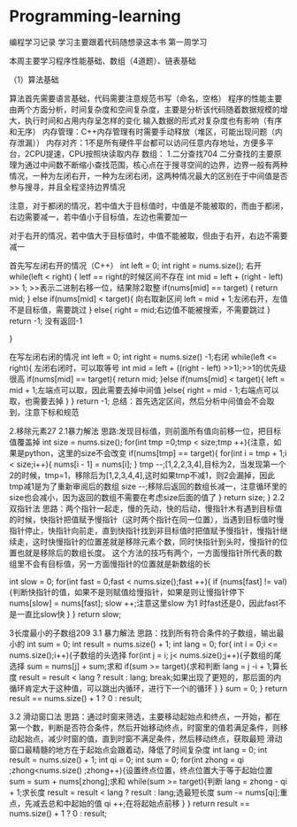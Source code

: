 # Programming-learning
编程学习记录
学习主要跟着代码随想录这本书
第一周学习

本周主要学习程序性能基础、数组（4道题）、链表基础

（1）算法基础

算法首先需要语言基础，代码需要注意规范书写（命名，空格）
程序的性能主要由两个方面分析，时间复杂度和空间复杂度，主要是分析该代码随着数据规模的增大，执行时间和占用内存呈怎样的变化
输入数据的形式对复杂度也有影响（有序和无序）
内存管理：C++内存管理有时需要手动释放（堆区，可能出现问题（内存泄漏））
内存对齐：1不是所有硬件平台都可以访问任意内存地址，方便多平台，2CPU提速，CPU按照块读取内存
数组：
1.二分查找704
二分查找的主要原理为通过中间数不断缩小查找范围，核心点在于搜寻空间的边界，边界一般有两种情况，一种为左闭右开，一种为左闭右闭，这两种情况最大的区别在于中间值是否参与搜寻，并且全程坚持边界情况

注意，对于都闭的情况，若中值大于目标值时，中值是不能被取的，而由于都闭，右边需要减一，若中值小于目标值，左边也需要加一

对于右开的情况，若中值大于目标值时，中值不能被取，但由于右开，右边不需要减一

首先写左闭右开的情况（C++）
int left = 0; 
int right = nums.size(); 右开
while(left < right) {  letf == right的时候区间不存在
  int mid = left + (right - left) >> 1; >>表示二进制右移一位，结果除2取整
  if(nums[mid] == target) {
  return mid;
  }
  else if(nums[mid] < target){ 向右取新区间
  left = mid + 1;左闭右开，左值不是目标值，需要跳过
  }
  else{
  right = mid;右边值不能被搜索，不需要跳过
  }
return -1; 没有返回-1 

}

在写左闭右闭的情况
int left = 0;
int right = nums.size() -1;右闭
while(left <= right){ 左闭右闭时，可以取等号
  int mid = left + ((right - left) >>1);>>1的优先级很高
  if(nums[mid] == target){
    return mid;
  }else if(nums[mid] < target){
    left = mid + 1;左端点可以取，因此需要去掉中间值
  }else{
    right = mid - 1;右端点可以取，也需要去掉
  }
}
return -1;
总结：首先选定区间，然后分析中间值会不会取到，注意下标和规范

2.移除元素27
2.1暴力解法
思路:发现目标值，则前面所有值向前移一位，把目标值覆盖掉
int size = nums.size();
for(int tmp =0;tmp < size;tmp ++){注意，如果是python，这里的size不会改变
  if(nums[tmp] == target){
    for(int i = tmp + 1;i < size;i++){ 
      nums[i - 1] = nums[i];
    }
    tmp --;[1,2,2,3,4],目标为2，当发现第一个2的时候，tmp=1，移除后为[1,2,3,4,4],这时如果tmp不减1，则2会漏掉，因此tmp减1是为了重新审阅后的数组
    size --;移除后返回的数组长减一，注意循环里的size也会减小，因为返回的数组不需要在考虑size后面的值了
  }
return size;
}
2.2 双指针法
思路：两个指针一起走，慢的先动，快的后动，慢指针木有遇到目标值的时候，快指针把值赋予慢指针（这时两个指针在同一位置），当遇到目标值时慢指针停止，快指针向前走，直到快指针找到非目标值时把值赋予慢指针，慢指针继续走，这时快慢指针的位置差就是移除元素个数，同时快指针到头时，慢指针的位置也就是移除后的数组长度。
这个方法的技巧有两个，一方面慢指针所代表的数组里不会有目标值，另一方面慢指针的位置就是新数组的长

int slow = 0;
for(int fast = 0;fast < nums.size();fast ++){
  if (nums[fast] != val){判断快指针的值，如果不是则赋值给慢指针，如果是则让慢指针停下
    nums[slow] = nums[fast];
    slow ++;注意这里slow 为1 时fast还是0，因此fast不是一直比slow快
  }
 }
 return slow;


3长度最小的子数组209
3.1 暴力解法
思路：找到所有符合条件的子数组，输出最小的
int sum = 0;
int result = nums.size() + 1;
int lang = 0;
for( int i = 0;i <= nums.size();i++){子数组的头选择
  for(int j = i; j< nums.size();j++){子数组的尾选择
    sum = nums[j] + sum;求和
    if(sum >= target){求和判断
      lang = j -i + 1;算长度
      result = result < lang ? result : lang;
      break;如果出现了更短的，那后面的内循环肯定大于这种值，可以跳出内循环，进行下一个i的循环
    }
  }
sum = 0;
}
return result == nums.size() + 1 ? 0 : result;

3.2 滑动窗口法
思路：通过时窗来筛选，主要移动起始点和终点，一开始，都在第一个数，判断是否符合条件，然后开始移动终点，时窗里的值若满足条件，则移动起始点，减少时窗的值，直到时窗不满足条件，然后移动终点，获取最短
滑动窗口最精髓的地方在于起始点会跟着动，降低了时间复杂度
int lang = 0;
int result = nums.size() + 1;
int qi = 0;
int sum = 0;
for(int zhong = qi ;zhong<nums.size() ;zhong++){设置终点位置，终点位置大于等于起始位置
  sum = sum + nums[zhong];求和
  while(sum >= target){判断
    lang = zhong - qi + 1;求长度
    result = result < lang ? result : lang;选最短长度
    sum -= nums[qi];重点，先减去总和中起始的值
    qi ++;在将起始点前移
  }
}
return result == nums.size() + 1 ? 0 : result;





